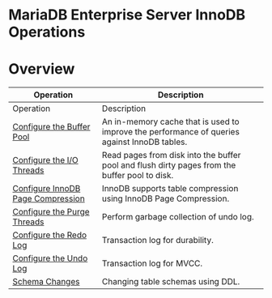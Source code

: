
# MariaDB Enterprise Server InnoDB Operations


# Overview



| Operation | Description |
| --- | --- |
| Operation | Description |
| [Configure the Buffer Pool](configure-the-innodb-buffer-pool.md) | An in-memory cache that is used to improve the performance of queries against InnoDB tables. |
| [Configure the I/O Threads](configure-the-innodb-io-threads.md) | Read pages from disk into the buffer pool and flush dirty pages from the buffer pool to disk. |
| [Configure InnoDB Page Compression](configure-innodb-page-compression) | InnoDB supports table compression using InnoDB Page Compression. |
| [Configure the Purge Threads](configure-the-innodb-purge-threads.md) | Perform garbage collection of undo log. |
| [Configure the Redo Log](configure-the-innodb-redo-log.md) | Transaction log for durability. |
| [Configure the Undo Log](configure-the-innodb-undo-log.md) | Transaction log for MVCC. |
| [Schema Changes](schema-changes/README.md) | Changing table schemas using DDL. |


